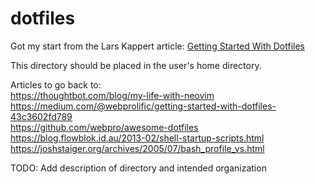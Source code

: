 # dotfiles
Got my start from the Lars Kappert article: [Getting Started With Dotfiles](https://github.com/ishan-gaur/dotfiles.git)

This directory should be placed in the user's home directory.

Articles to go back to: \
https://thoughtbot.com/blog/my-life-with-neovim \
https://medium.com/@webprolific/getting-started-with-dotfiles-43c3602fd789 \
https://github.com/webpro/awesome-dotfiles \
https://blog.flowblok.id.au/2013-02/shell-startup-scripts.html \
https://joshstaiger.org/archives/2005/07/bash_profile_vs.html

TODO: Add description of directory and intended organization
